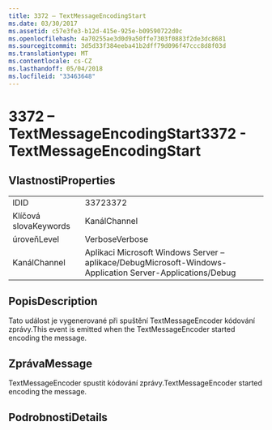 ```yaml
---
title: 3372 – TextMessageEncodingStart
ms.date: 03/30/2017
ms.assetid: c57e3fe3-b12d-415e-925e-b09590722d0c
ms.openlocfilehash: 4a70255ae3d0d9a50ffe7303f0883f2de3dc8681
ms.sourcegitcommit: 3d5d33f384eeba41b2dff79d096f47ccc8d8f03d
ms.translationtype: MT
ms.contentlocale: cs-CZ
ms.lasthandoff: 05/04/2018
ms.locfileid: "33463648"
---
```

# <a name="3372---textmessageencodingstart"></a><span data-ttu-id="991e3-102">3372 – TextMessageEncodingStart</span><span class="sxs-lookup"><span data-stu-id="991e3-102">3372 - TextMessageEncodingStart</span></span>
## <a name="properties"></a><span data-ttu-id="991e3-103">Vlastnosti</span><span class="sxs-lookup"><span data-stu-id="991e3-103">Properties</span></span>  
  
|||  
|-|-|  
|<span data-ttu-id="991e3-104">ID</span><span class="sxs-lookup"><span data-stu-id="991e3-104">ID</span></span>|<span data-ttu-id="991e3-105">3372</span><span class="sxs-lookup"><span data-stu-id="991e3-105">3372</span></span>|  
|<span data-ttu-id="991e3-106">Klíčová slova</span><span class="sxs-lookup"><span data-stu-id="991e3-106">Keywords</span></span>|<span data-ttu-id="991e3-107">Kanál</span><span class="sxs-lookup"><span data-stu-id="991e3-107">Channel</span></span>|  
|<span data-ttu-id="991e3-108">úroveň</span><span class="sxs-lookup"><span data-stu-id="991e3-108">Level</span></span>|<span data-ttu-id="991e3-109">Verbose</span><span class="sxs-lookup"><span data-stu-id="991e3-109">Verbose</span></span>|  
|<span data-ttu-id="991e3-110">Kanál</span><span class="sxs-lookup"><span data-stu-id="991e3-110">Channel</span></span>|<span data-ttu-id="991e3-111">Aplikaci Microsoft Windows Server – aplikace/Debug</span><span class="sxs-lookup"><span data-stu-id="991e3-111">Microsoft-Windows-Application Server-Applications/Debug</span></span>|  
  
## <a name="description"></a><span data-ttu-id="991e3-112">Popis</span><span class="sxs-lookup"><span data-stu-id="991e3-112">Description</span></span>  
 <span data-ttu-id="991e3-113">Tato událost je vygenerované při spuštění TextMessageEncoder kódování zprávy.</span><span class="sxs-lookup"><span data-stu-id="991e3-113">This event is emitted when the TextMessageEncoder started encoding the message.</span></span>  
  
## <a name="message"></a><span data-ttu-id="991e3-114">Zpráva</span><span class="sxs-lookup"><span data-stu-id="991e3-114">Message</span></span>  
 <span data-ttu-id="991e3-115">TextMessageEncoder spustit kódování zprávy.</span><span class="sxs-lookup"><span data-stu-id="991e3-115">TextMessageEncoder started encoding the message.</span></span>  
  
## <a name="details"></a><span data-ttu-id="991e3-116">Podrobnosti</span><span class="sxs-lookup"><span data-stu-id="991e3-116">Details</span></span>
